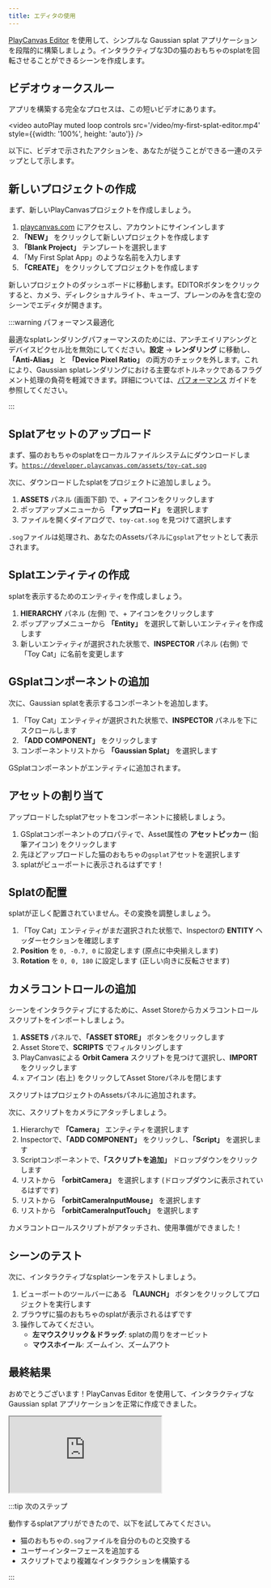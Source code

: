 ```yaml
---
title: エディタの使用
---
```


[PlayCanvas Editor](/user-manual/editor) を使用して、シンプルな Gaussian splat アプリケーションを段階的に構築しましょう。インタラクティブな3Dの猫のおもちゃのsplatを回転させることができるシーンを作成します。

## ビデオウォークスルー

アプリを構築する完全なプロセスは、この短いビデオにあります。

<video autoPlay muted loop controls src='/video/my-first-splat-editor.mp4' style={{width: '100%', height: 'auto'}} />

以下に、ビデオで示されたアクションを、あなたが従うことができる一連のステップとして示します。

## 新しいプロジェクトの作成

まず、新しいPlayCanvasプロジェクトを作成しましょう。

1. [playcanvas.com](https://playcanvas.com) にアクセスし、アカウントにサインインします
2. **「NEW」** をクリックして新しいプロジェクトを作成します
3. **「Blank Project」** テンプレートを選択します
4. 「My First Splat App」のような名前を入力します
5. **「CREATE」** をクリックしてプロジェクトを作成します

新しいプロジェクトのダッシュボードに移動します。EDITORボタンをクリックすると、カメラ、ディレクショナルライト、キューブ、プレーンのみを含む空のシーンでエディタが開きます。

:::warning パフォーマンス最適化

最適なsplatレンダリングパフォーマンスのためには、アンチエイリアシングとデバイスピクセル比を無効にしてください。**設定** → **レンダリング** に移動し、**「Anti-Alias」** と **「Device Pixel Ratio」** の両方のチェックを外します。これにより、Gaussian splatレンダリングにおける主要なボトルネックであるフラグメント処理の負荷を軽減できます。詳細については、[パフォーマンス](../engine-features/performance.md) ガイドを参照してください。

:::

## Splatアセットのアップロード

まず、猫のおもちゃのsplatをローカルファイルシステムにダウンロードします。[`https://developer.playcanvas.com/assets/toy-cat.sog`](https://developer.playcanvas.com/assets/toy-cat.sog)

次に、ダウンロードしたsplatをプロジェクトに追加しましょう。

1. **ASSETS** パネル (画面下部) で、+ アイコンをクリックします
2. ポップアップメニューから **「アップロード」** を選択します
3. ファイルを開くダイアログで、`toy-cat.sog` を見つけて選択します

`.sog`ファイルは処理され、あなたのAssetsパネルに`gsplat`アセットとして表示されます。

## Splatエンティティの作成

splatを表示するためのエンティティを作成しましょう。

1. **HIERARCHY** パネル (左側) で、+ アイコンをクリックします
2. ポップアップメニューから **「Entity」** を選択して新しいエンティティを作成します
3. 新しいエンティティが選択された状態で、**INSPECTOR** パネル (右側) で「Toy Cat」に名前を変更します

## GSplatコンポーネントの追加

次に、Gaussian splatを表示するコンポーネントを追加します。

1. 「Toy Cat」エンティティが選択された状態で、**INSPECTOR** パネルを下にスクロールします
2. **「ADD COMPONENT」** をクリックします
3. コンポーネントリストから **「Gaussian Splat」** を選択します

GSplatコンポーネントがエンティティに追加されます。

## アセットの割り当て

アップロードしたsplatアセットをコンポーネントに接続しましょう。

1. GSplatコンポーネントのプロパティで、Asset属性の **アセットピッカー** (鉛筆アイコン) をクリックします
2. 先ほどアップロードした猫のおもちゃの`gsplat`アセットを選択します
3. splatがビューポートに表示されるはずです！

## Splatの配置

splatが正しく配置されていません。その変換を調整しましょう。

1. 「Toy Cat」エンティティがまだ選択された状態で、Inspectorの **ENTITY** ヘッダーセクションを確認します
2. **Position** を `0, -0.7, 0` に設定します (原点に中央揃えします)
3. **Rotation** を `0, 0, 180` に設定します (正しい向きに反転させます)

## カメラコントロールの追加

シーンをインタラクティブにするために、Asset Storeからカメラコントロールスクリプトをインポートしましょう。

1. **ASSETS** パネルで、**「ASSET STORE」** ボタンをクリックします
2. Asset Storeで、**SCRIPTS** でフィルタリングします
3. PlayCanvasによる **Orbit Camera** スクリプトを見つけて選択し、**IMPORT** をクリックします
4. `x` アイコン (右上) をクリックしてAsset Storeパネルを閉じます

スクリプトはプロジェクトのAssetsパネルに追加されます。

次に、スクリプトをカメラにアタッチしましょう。

1. Hierarchyで **「Camera」** エンティティを選択します
2. Inspectorで、**「ADD COMPONENT」** をクリックし、**「Script」** を選択します
3. Scriptコンポーネントで、**「スクリプトを追加」** ドロップダウンをクリックします
4. リストから **「orbitCamera」** を選択します (ドロップダウンに表示されているはずです)
5. リストから **「orbitCameraInputMouse」** を選択します
6. リストから **「orbitCameraInputTouch」** を選択します

カメラコントロールスクリプトがアタッチされ、使用準備ができました！

## シーンのテスト

次に、インタラクティブなsplatシーンをテストしましょう。

1. ビューポートのツールバーにある **「LAUNCH」** ボタンをクリックしてプロジェクトを実行します
2. ブラウザに猫のおもちゃのsplatが表示されるはずです
3. 操作してみてください。
    - **左マウスクリック＆ドラッグ**: splatの周りをオービット
    - **マウスホイール**: ズームイン、ズームアウト

## 最終結果

おめでとうございます！PlayCanvas Editor を使用して、インタラクティブな Gaussian splat アプリケーションを正常に作成できました。

<div className="iframe-container">
    <iframe src="https://playcanv.as/e/p/N0FSHHVn/" title="My First Splat" allow="camera; microphone; xr-spatial-tracking; fullscreen" allowfullscreen></iframe>
</div>

:::tip 次のステップ

動作するsplatアプリができたので、以下を試してみてください。

- 猫のおもちゃの`.sog`ファイルを自分のものと交換する
- ユーザーインターフェースを追加する
- スクリプトでより複雑なインタラクションを構築する

:::
